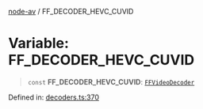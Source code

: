 [node-av](../globals.md) / FF\_DECODER\_HEVC\_CUVID

# Variable: FF\_DECODER\_HEVC\_CUVID

> `const` **FF\_DECODER\_HEVC\_CUVID**: [`FFVideoDecoder`](../type-aliases/FFVideoDecoder.md)

Defined in: [decoders.ts:370](https://github.com/seydx/av/blob/f8631fc881b394300b1479f511d55cf1c370a87f/src/constants/decoders.ts#L370)
